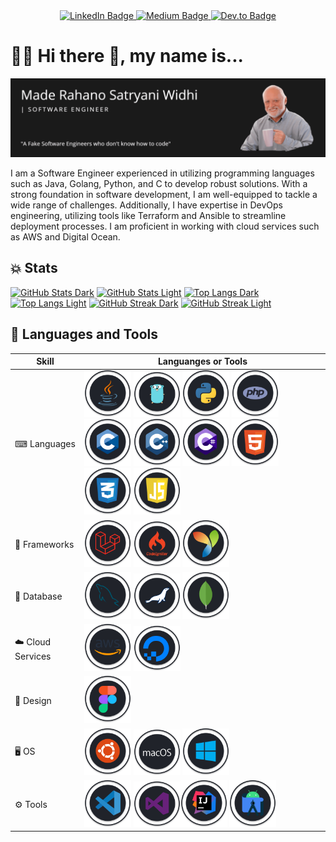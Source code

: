 <div id="badges" align="center">
  <a href="https://www.linkedin.com/in/maderahano/">
    <img src="https://img.shields.io/badge/LinkedIn-blue?style=for-the-badge&logo=linkedin&logoColor=white" alt="LinkedIn Badge"/>
  </a>
  <a href="https://medium.com/@mdrahano12">
    <img src="https://img.shields.io/badge/Medium-white?style=for-the-badge&logo=medium&logoColor=blue" alt="Medium Badge"/>
  </a>
  <a href="https://dev.to/maderahano">
    <img src="https://img.shields.io/badge/Dev.to-blue?style=for-the-badge&logo=dev.to&logoColor=white" alt="Dev.to Badge"/>
  </a>
</div>

# 👨‍💻 Hi there 👋, my name is...

![Cover Page](https://github.com/maderahano/maderahano/blob/main/CoverImage.png)

I am a Software Engineer experienced in utilizing programming languages such as Java, Golang, Python, and C to develop robust solutions. With a strong foundation in software development, I am well-equipped to tackle a wide range of challenges. Additionally, I have expertise in DevOps engineering, utilizing tools like Terraform and Ansible to streamline deployment processes. I am proficient in working with cloud services such as AWS and Digital Ocean.

## 💥 Stats

[![GitHub Stats Dark](https://github-readme-stats.vercel.app/api?username=maderahano&line_height=27&show_icons=true&theme=dark#gh-dark-mode-only)](https://github.com/maderahano/maderahano#gh-dark-mode-only)
[![GitHub Stats Light](https://github-readme-stats.vercel.app/api?username=maderahano&line_height=27&show_icons=true&theme=swift#gh-light-mode-only)](https://github.com/maderahano/maderahano#gh-light-mode-only)
[![Top Langs Dark](https://github-readme-stats.vercel.app/api/top-langs/?username=maderahano&theme=dark&langs_count=3&hide=html,css,javascript#gh-dark-mode-only)](https://github.com/maderahano/maderahano#gh-dark-mode-only)
[![Top Langs Light](https://github-readme-stats.vercel.app/api/top-langs/?username=maderahano&theme=swift&langs_count=3&hide=html,css,javascript#gh-light-mode-only)](https://github.com/maderahano/maderahano#gh-light-mode-only)
[![GitHub Streak Dark](https://streak-stats.demolab.com/?user=maderahano&card_width=800px&theme=dark-smoky#gh-dark-mode-only)](https://github.com/maderahano/maderahano#gh-dark-mode-only)
[![GitHub Streak Light](https://streak-stats.demolab.com/?user=maderahano&theme=icegray#gh-light-mode-only)](https://github.com/maderahano/maderahano#gh-light-mode-only)


## 🔧 Languages and Tools

| Skill       | Languanges or Tools                                                                                                                          |
| ----------- | -------------------------------------------------------------------------------------------------------------------------------------------- | 
| ⌨ Languages | <img width="75px" src="https://github.com/maderahano/maderahano/blob/main/Icon/java-icon.svg" title="Java" alt="Java Icon" /> <img width="75px" src="https://github.com/maderahano/maderahano/blob/main/Icon/go-icon.svg" title="Go" alt="Go Icon" /> <img width="75px" src="https://github.com/maderahano/maderahano/blob/main/Icon/python-icon.svg" title="Python" alt="Python Icon" /> <img width="75px" src="https://github.com/maderahano/maderahano/blob/main/Icon/php-icon.svg" title="PHP" alt="PHP Icon" /> <img width="75px" src="https://github.com/maderahano/maderahano/blob/main/Icon/c-icon.svg" title="C" alt="C Icon" /> <img width="75px" src="https://github.com/maderahano/maderahano/blob/main/Icon/c++-icon.svg" title="C++" alt="C++ Icon" /> <img width="75px" src="https://github.com/maderahano/maderahano/blob/main/Icon/c%23-icon.svg" title="C#" alt="C# Icon" /> <img width="75px" src="https://github.com/maderahano/maderahano/blob/main/Icon/html-icon.svg" title="HTML" alt="HTML Icon" /> <img width="75px" src="https://github.com/maderahano/maderahano/blob/main/Icon/css-icon.svg" title="CSS" alt="CSS Icon" /> <img width="75px" src="https://github.com/maderahano/maderahano/blob/main/Icon/js-icon.svg" title="JavaScript" alt="JavaScript Icon" /> |
| 📄 Frameworks | <img width="75px" src="https://github.com/maderahano/maderahano/blob/main/Icon/laravel-icon.svg" title="Laravel" alt="Laravel Icon" /> <img width="75px" src="https://github.com/maderahano/maderahano/blob/main/Icon/codeIgniter-icon.svg" title="CodeIgniter" alt="CodeIgniter Icon" /> <img width="75px" src="https://github.com/maderahano/maderahano/blob/main/Icon/yii-icon.svg" title="YII" alt="YII Icon" />  | 
| 💅 Database | <img width="75px" src="https://github.com/maderahano/maderahano/blob/main/Icon/mysql-icon.svg" title="MySQL" alt="MySQL Icon" /> <img width="75px" src="https://github.com/maderahano/maderahano/blob/main/Icon/mongodb-icon.svg" title="MongoDB" alt="MongoDB Icon" /> <img width="75px" src="https://github.com/maderahano/maderahano/blob/main/Icon/mariadb-icon.svg" title="MariaDB" alt="MariaDB Icon" /> |
| ☁️ Cloud Services | <img width="75px" src="https://github.com/maderahano/maderahano/blob/main/Icon/aws-icon.svg" title="AWS" alt="AWS Icon" /> <img width="75px" src="https://github.com/maderahano/maderahano/blob/main/Icon/digitalocean-icon.svg" title="Digital Ocean" alt="Digital Ocean Icon" /> |
| 🎀 Design | <img width="75px" src="https://github.com/maderahano/maderahano/blob/main/Icon/figma-icon.svg" title="Figma" alt="Figma Icon" /> |
| 🖥 OS | <img width="75px" src="https://github.com/maderahano/maderahano/blob/main/Icon/ubuntu-icon.svg" title="Ubuntu" alt="Ubuntu Icon" /> <img width="75px" src="https://github.com/maderahano/maderahano/blob/main/Icon/macos-icon.svg" title="MacOS" alt="MacOS Icon" /> <img width="75px" src="https://github.com/maderahano/maderahano/blob/main/Icon/windows-icon.svg" title="Windows" alt="Windows Icon" /> | 
| ⚙ Tools | <img width="75px" src="https://github.com/maderahano/maderahano/blob/main/Icon/visualstudiocode-icon.svg" title="Visual Studio Code" alt="Visual Studio Code Icon" /> <img width="75px" src="https://github.com/maderahano/maderahano/blob/main/Icon/visualstudio-icon.svg" title="Visual Studio" alt="Visual Studio Icon" /><img width="75px" src="https://github.com/maderahano/maderahano/blob/main/Icon/intellij-icon.svg" title="Intellij" alt="Intellij Icon" /> <img width="75px" src="https://github.com/maderahano/maderahano/blob/main/Icon/androidstudio-icon.svg" title="Android Studio" alt="Android Studio Icon" /> | 
